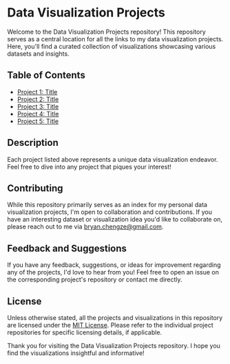 # Data Visualization Projects

Welcome to the Data Visualization Projects repository! This repository serves as a central location for all the links to my data visualization projects. Here, you'll find a curated collection of visualizations showcasing various datasets and insights.

## Table of Contents

- [Project 1: Title](./project1/README.md)
- [Project 2: Title](./project2/README.md)
- [Project 3: Title](./project3/README.md)
- [Project 4: Title](./project4/README.md)
- [Project 5: Title](./project5/README.md)

## Description

Each project listed above represents a unique data visualization endeavor. Feel free to dive into any project that piques your interest!

## Contributing

While this repository primarily serves as an index for my personal data visualization projects, I'm open to collaboration and contributions. If you have an interesting dataset or visualization idea you'd like to collaborate on, please reach out to me via [bryan.chengze@gmail.com](mailto:bryan.chengze@gmail.com).

## Feedback and Suggestions

If you have any feedback, suggestions, or ideas for improvement regarding any of the projects, I'd love to hear from you! Feel free to open an issue on the corresponding project's repository or contact me directly.

## License

Unless otherwise stated, all the projects and visualizations in this repository are licensed under the [MIT License](./LICENSE). Please refer to the individual project repositories for specific licensing details, if applicable.

Thank you for visiting the Data Visualization Projects repository. I hope you find the visualizations insightful and informative!
